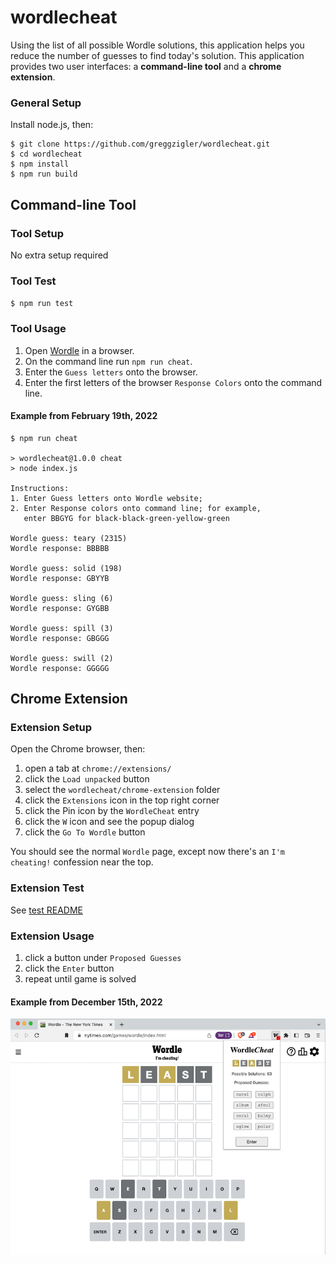 # wordlecheat

Using the list of all possible Wordle solutions, this application helps you reduce the number of guesses to find today's solution. This application provides two user interfaces: a **command-line tool** and a **chrome extension**.

### General Setup

Install node.js, then:
```
$ git clone https://github.com/greggzigler/wordlecheat.git
$ cd wordlecheat
$ npm install
$ npm run build
```

## Command-line Tool

### Tool Setup

No extra setup required

### Tool Test

`$ npm run test`

### Tool Usage

1. Open [Wordle](https://www.nytimes.com/games/wordle/index.html) in a browser.
2. On the command line run `npm run cheat`.
3. Enter the `Guess letters` onto the browser.
4. Enter the first letters of the browser `Response Colors` onto the command line.

#### Example from February 19th, 2022

```text
$ npm run cheat

> wordlecheat@1.0.0 cheat
> node index.js

Instructions:
1. Enter Guess letters onto Wordle website;
2. Enter Response colors onto command line; for example,
   enter BBGYG for black-black-green-yellow-green

Wordle guess: teary (2315)
Wordle response: BBBBB

Wordle guess: solid (198)
Wordle response: GBYYB

Wordle guess: sling (6)
Wordle response: GYGBB

Wordle guess: spill (3)
Wordle response: GBGGG

Wordle guess: swill (2)
Wordle response: GGGGG
```

## Chrome Extension

### Extension Setup

Open the Chrome browser, then:

1. open a tab at `chrome://extensions/`
1. click the `Load unpacked` button
1. select the `wordlecheat/chrome-extension` folder
1. click the `Extensions` icon in the top right corner
1. click the Pin icon by the `WordleCheat` entry
1. click the `W` icon and see the popup dialog
1. click the `Go To Wordle` button

You should see the normal `Wordle` page, except now there's an `I'm cheating!` confession near the top.

### Extension Test

See [test README](./chrome-extension/test/README.md)

### Extension Usage

1. click a button under `Proposed Guesses`
1. click the `Enter` button
1. repeat until game is solved


#### Example from December 15th, 2022
![Screenshot](./images/ExtensionUsageExample.png)
